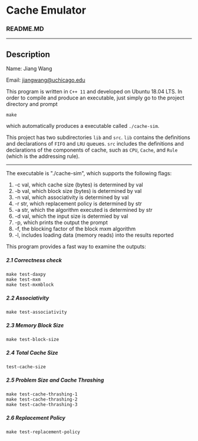 # Cache Emulator
### README.MD
---
## Description
Name: Jiang Wang

Email: jiangwang@uchicago.edu

This program is written in `C++ 11` and developed on Ubuntu 18.04 LTS. In order to compile and produce an executable, just simply go to the project directory and prompt

```
make
```

which automatically produces a executable called `./cache-sim`.

This project has two subdirectories `lib` and `src`. `lib` contains the definitions and declarations of `FIFO` and `LRU` queues. `src` includes the definitions and declarations of the components of cache, such as `CPU`, `Cache`, and `Rule` (which is the addressing rule).

---
The executable is "./cache-sim", which supports the following flags:
1. -c val, which cache size (bytes) is determined by val
2. -b val, which block size (bytes) is determined by val
3. -n val, which associativity is determined by val
4. -r str, which replacement policy is determined by str
5. -a str, which the algorithm executed is determined by str
6. -d val, which the input size is determied by val
7. -p, which prints the output the prompt
8. -f, the blocking factor of the block mxm algorithm
9. -l, includes loading data (memory reads) into the results reported

This program provides a fast way to examine the outputs:

##### 2.1 Correctness check
```
make test-daxpy
make test-mxm
make test-mxmblock
```

##### 2.2 Associativity
```
make test-associativity
```

##### 2.3 Memory Block Size
```
make test-block-size
```

##### 2.4 Total Cache Size
```
test-cache-size
```

##### 2.5 Problem Size and Cache Thrashing
```
make test-cache-thrashing-1
make test-cache-thrashing-2
make test-cache-thrashing-3
```

##### 2.6 Replacement Policy
```
make test-replacement-policy
```
